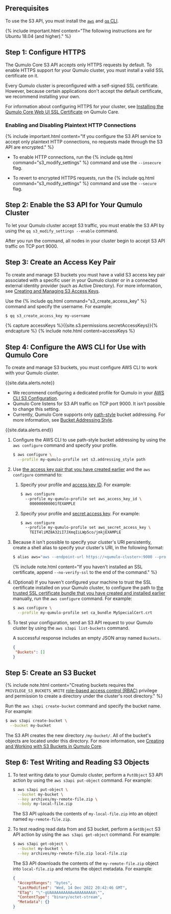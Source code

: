 ## Prerequisites
To use the S3 API, you must install the [`aws`]({{site.s3.docs.cli}}) and [`qq` CLI](../qq-cli/getting-started.html).

{% include important.html content="The following instructions are for Ubuntu 18.04 (and higher)." %}

<a id="configuring-https"></a>
## Step 1: Configure HTTPS
The Qumulo Core S3 API accepts only HTTPS requests by default. To enable HTTPS support for your Qumulo cluster, you must install a valid SSL certificate on it.

Every Qumulo cluster is preconfigured with a self-signed SSL certificate. However, because certain applications don't accept the default certificate, we recommend installing your own.

For information about configuring HTTPS for your cluster, see [Installing the Qumulo Core Web UI SSL Certificate](https://care.qumulo.com/hc/en-us/articles/17652500917779) on Qumulo Care.

### Enabling and Disabling Plaintext HTTP Connections
{% include important.html content="If you configure the S3 API service to accept only plaintext HTTP connections, no requests made through the S3 API are encrypted." %}

* To enable HTTP connections, run the {% include qq.html command="s3_modify_settings" %} command and use the `--insecure` flag.

* To revert to encrypted HTTPS requests, run the {% include qq.html command="s3_modify_settings" %} command and use the `--secure` flag.


## Step 2: Enable the S3 API for Your Qumulo Cluster
To let your Qumulo cluster accept S3 traffic, you must enable the S3 API by using the `qq s3_modify_settings --enable` command.

After you run the command, all nodes in your cluster begin to accept S3 API traffic on TCP port 9000.


<a id="creating-access-key"></a>
## Step 3: Create an Access Key Pair
To create and manage S3 buckets you must have a valid S3 access key pair associated with a specific user in your Qumulo cluster or in a connected external identity provider (such as Active Directory). For more information, see [Creating and Managing S3 Access Keys](creating-managing-s3-access-keys.html).

Use the {% include qq.html command="s3_create_access_key" %} command and specify the username. For example:

```bash
$ qq s3_create_access_key my-username
```

{% capture accessKeys %}{{site.s3.permissions.secretAccessKeys}}{% endcapture %}
{% include note.html content=accessKeys %}


<a id="configuring-aws-cli"></a>
## Step 4: Configure the AWS CLI for Use with Qumulo Core
To create and manage S3 buckets, you must configure AWS CLI to work with your Qumulo cluster.

{{site.data.alerts.note}}
<ul>
  <li>We recommend configuring a dedicated profile for Qumulo in your <a href="https://docs.aws.amazon.com/cli/latest/topic/s3-config.html">AWS CLI S3 Configuration</a>.</li>
  <li>Qumulo Core listens for S3 API traffic on TCP port 9000. It isn't possible to change this setting.</li>
  <li>Currently, Qumulo Core supports only <a href="{{site.s3.docs.pathStyleAddressing}}">path-style</a> bucket addressing. For more information, see <a href="supported-s3-functionality-known-limits.html#bucket-addressing-style">Bucket Addressing Style</a>.</li>
</ul>
{{site.data.alerts.end}}

1. Configure the AWS CLI to use path-style bucket addressing by using the `aws configure` command and specify your profile.

   ```bash
   $ aws configure \
     --profile my-qumulo-profile set s3.addressing_style path
   ```

1. Use [the access key pair that you have created earlier](#creating-access-key) and the `aws configure` command to:

   1. Specify your profile and [access key ID](creating-managing-s3-access-keys.html#access-key-id). For example:

      ```bash
      $ aws configure
        --profile my-qumulo-profile set aws_access_key_id \
          000000000001fEXAMPLE
      ```
   
   1. Specify your profile and [secret access key](creating-managing-s3-access-keys.html#secret-access-key). For example:

      ```bash
      $ aws configure
        --profile my-qumulo-profile set aws_secret_access_key \
          TEIT4liMZ8A32iI7JXmqIiLWp5co/jmkjEXAMPLE
      ```

1. Because it isn't possible to specify your cluster's URI persistently, create a shell alias to specify your cluster's URI, in the following format:

   ```bash
   $ alias aws="aws --endpoint-url https://<qumulo-cluster>:9000 --profile my-qumulo-profile"
   ```
   
   {% include note.html content="If you haven't installed an SSL certificate, append `--no-verify-ssl` to the end of the command." %}

1. (Optional) If you haven't configured your machine to trust the SSL certificate installed on your Qumulo cluster, to configure the path to [the trusted SSL certificate bundle that you have created and installed earlier](#configuring-https) manually, run the `aws configure` command. For example:
  
   ```bash
   $ aws configure \
     --profile my-qumulo-profile set ca_bundle MySpecialCert.crt
   ```

1. To test your configuration, send an S3 API request to your Qumulo cluster by using the `aws s3api list-buckets` command.

   A successful response includes an empty JSON array named `Buckets`.
   
   ```json
   {
    "Buckets": []
   }
   ```


## Step 5: Create an S3 Bucket
{% include note.html content="Creating buckets requires the `PRIVILEGE_S3_BUCKETS_WRITE` [role-based access control (RBAC)](../authorization-qumulo-core/managing-role-based-access-control-rbac.html) privilege and permission to create a directory under the cluster's root directory." %}

Run the `aws s3api create-bucket` command and specify the bucket name. For example:

```bash
$ aws s3api create-bucket \
  --bucket my-bucket
```

The S3 API creates the new directory `/my-bucket/`. All of the bucket's objects are located under this directory. For more information, see [Creating and Working with S3 Buckets in Qumulo Core](creating-managing-s3-buckets.html).


<a id="writing-reading-objects"></a>
## Step 6: Test Writing and Reading S3 Objects

1. To test writing data to your Qumulo cluster, perform a `PutObject` S3 API action by using the `aws s3api put-object` command. For example:

   ```bash
   $ aws s3api put-object \
     --bucket my-bucket \
     --key archives/my-remote-file.zip \
     --body my-local-file.zip
   ```
   
   The S3 API uploads the contents of `my-local-file.zip` into an object named `my-remote-file.zip`.

1. To test reading read data from and S3 bucket, perform a `GetObject` S3 API action by using the `aws s3api get-object` command. For example:

   ```bash
   $ aws s3api get-object \
     --bucket my-bucket \
     --key archives/my-remote-file.zip local-file.zip
   ```
   
   The S3 API downloads the contents of the `my-remote-file.zip` object into `local-file.zip` and returns the object metadata. For example:

   ```json
   {
     "AcceptRanges": "bytes",
     "LastModified": "Wed, 14 Dec 2022 20:42:46 GMT",
     "ETag": "\"-gUAAAAAAAAAAwAAAAAAAAA\"",
     "ContentType": "binary/octet-stream",
     "Metadata": {}
   }
   ```
